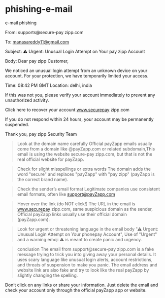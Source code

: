 # phishing-e-mail
e-mail phishing

From: supports@secure-pay zipp.com

To: manasareddy11@gmail.com

Subject: ⚠ Urgent: Unusual Login Attempt on Your pay zipp Account

Body: Dear pay zipp Customer,

We noticed an unusual login attempt from an unknown device on your account. For your protection, we have temporarily limited your access.

Time: 08:42 PM GMT Location: delhi, india

If this was not you, please verify your account immediately to prevent any unauthorized activity.

Click here to recover your account www.securepay zipp.com

If you do not respond within 24 hours, your account may be permanently suspended.

Thank you, 
pay zipp  Security Team

>Look at the domain name carefully
Official payZapp emails usually come from a domain like @payZapp.com or related subdomain,This email is using the website secure-pay zipp.com, but that is not the real official website for payZapp.

>Check for slight misspellings or extra words
The domain adds the word "secure" and replaces "payZapp" with "pay zipp" (payZapp is the correct brand name).

>Check the sender’s email format
Legitimate companies use consistent email formats, often like support@payZapp.com

>Hover over the link (do NOT click!)
The URL in the email is www.securepay zipp.com, same suspicious domain as the sender, Official payZapp links usually use their official domain (payZapp.com).

>Look for urgent or threatening language in the email body
"⚠ Urgent: Unusual Login Attempt on Your phonepay Account", Use of "Urgent" and a warning emoji ⚠ is meant to create panic and urgency.

>conclusion
The email from support@secure-pay zipp.com is a fake message trying to trick you into giving away your personal details. It uses scary language like unusual login alerts, account restrictions, and threats of suspension to make you panic. The email address and website link are also fake and try to look like the real payZapp by slightly changing the spelling.

Don’t click on any links or share your information. Just delete the email and check your account only through the official payZapp app or website.

